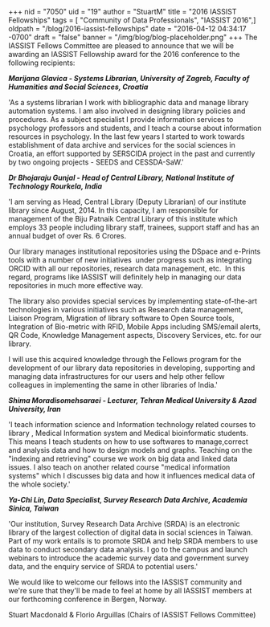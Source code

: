 +++
nid = "7050"
uid = "19"
author = "StuartM"
title = "2016 IASSIST Fellowships"
tags = [ "Community of Data Professionals", "IASSIST 2016",]
oldpath = "/blog/2016-iassist-fellowships"
date = "2016-04-12 04:34:17 -0700"
draft = "false"
banner = "/img/blog/blog-placeholder.png"
+++
The IASSIST Fellows Committee are pleased to announce that we will be
awarding an IASSIST Fellowship award for the 2016 conference to the
following recipients:

***Marijana Glavica - Systems Librarian, University of Zagreb, Faculty
of Humanities and Social Sciences, Croatia***

'As a systems librarian I work with bibliographic data and manage
library automation systems. I am also involved in designing library
policies and procedures. As a subject specialist I provide information
services to psychology professors and students, and I teach a course
about information resources in psychology. In the last few years I
started to work towards establishment of data archive and services for
the social sciences in Croatia, an effort supported by SERSCIDA project
in the past and currently by two ongoing projects - SEEDS and
CESSDA-SaW.'

***Dr Bhojaraju Gunjal - Head of Central Library, National Institute of
Technology Rourkela, India***

'I am serving as Head, Central Library (Deputy Librarian) of our
institute library since August, 2014. In this capacity, I am responsible
for management of the Biju Patnaik Central Library of this institute
which employs 33 people including library staff, trainees, support staff
and has an annual budget of over Rs. 6 Crores.

Our library manages institutional repositories using the DSpace and
e-Prints tools with a number of new initiatives  under progress such as
integrating ORCID with all our repositories, research data management,
etc.  In this regard, programs like IASSIST will definitely help in
managing our data repositories in much more effective way.

The library also provides special services by implementing
state-of-the-art technologies in various initiatives such as Research
data management, Liaison Program, Migration of library software to Open
Source tools, Integration of Bio-metric with RFID, Mobile Apps including
SMS/email alerts, QR Code, Knowledge Management aspects, Discovery
Services, etc. for our library.

I will use this acquired knowledge through the Fellows program for the
development of our library data repositories in developing, supporting
and managing data infrastructures for our users and help other fellow
colleagues in implementing the same in other libraries of India.'

***Shima Moradisomehsaraei - Lecturer, Tehran Medical University & Azad
University, Iran***

'I teach information science and Information technology related courses
to library , Medical Information system and Medical bioinformatic
students. This means I teach students on how to use softwares to
manage,correct and analysis data and how to design models and graphs.
Teaching on the "indexing and retrieving" course we work on big data
and linked data issues. I also teach on another related course "medical
information systems" which I discusses big data and how it influences
medical data of the whole society.'

***Ya-Chi Lin, Data Specialist, Survey Research Data Archive, Academia
Sinica, Taiwan***

'Our institution, Survey Research Data Archive (SRDA) is an electronic
library of the largest collection of digital data in social sciences in
Taiwan. Part of my work entails is to promote SRDA and help SRDA members
to use data to conduct secondary data analysis. I go to the campus and
launch webinars to introduce the academic survey data and government
survey data, and the enquiry service of SRDA to potential users.'

We would like to welcome our fellows into the IASSIST community and
we're sure that they'll be made to feel at home by all IASSIST members
at our forthcoming conference in Bergen, Norway.

Stuart Macdonald & Florio Arguillas (Chairs of IASSIST Fellows
Committee)
